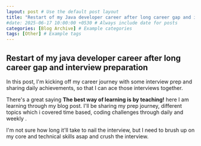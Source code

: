 ```yaml
---
layout: post # Use the default post layout
title: "Restart of my Java developer career after long career gap and interview preparation"
#date: 2025-06-17 10:00:00 +0530 # Always include date for posts
categories: [Blog Archive] # Example categories
tags: [Other] # Example tags
---
```



## Restart of my java developer career after long career gap and interview preparation

In this post, I'm kicking off my career journey with some interview prep and sharing daily achievements, so that I can ace those interviews together.

There's a great saying **The best way of learning is by teaching!** here I am learning through my blog post. I'll be sharing my prep journey, different topics which i covered time based, coding challenges through daily and weekly .

I'm not sure how long it'll take to nail the interview, but I need to brush up on my core and technical skills asap and crush the interview.
